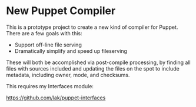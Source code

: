New Puppet Compiler
===================
This is a prototype project to create a new kind of compiler for Puppet.  There are a few goals with this:

* Support off-line file serving
* Dramatically simplify and speed up fileserving

These will both be accomplished via post-compile processing, by finding all files with sources included and updating the files on the spot to include metadata, including owner, mode, and checksums.

This requires my Interfaces module:

https://github.com/lak/puppet-interfaces
